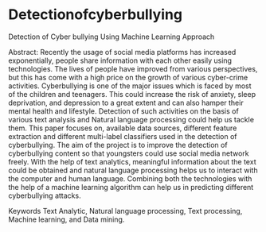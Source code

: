 # Detectionofcyberbullying
Detection of Cyber bullying Using Machine Learning Approach

Abstract: Recently the usage of social media platforms has increased exponentially, people share information with each other easily using technologies. The lives of people have improved from various perspectives, but this has come with a high price on the growth of various cyber-crime activities. Cyberbullying is one of the major issues which is faced by most of the children and teenagers. This could increase the risk of anxiety, sleep deprivation, and depression to a great extent and can also hamper their mental health and lifestyle. Detection of such activities on the basis of various text analysis and Natural language processing could help us tackle them. This paper focuses on, available data sources, different feature extraction and different multi-label classifiers used in the detection of cyberbullying. The aim of the project is to improve the detection of cyberbullying content so that youngsters could use social media network freely. With the help of text analytics, meaningful information about the text could be obtained and natural language processing helps us to interact with the computer and human language.  Combining both the technologies with the help of a machine learning algorithm can help us in predicting different cyberbullying attacks.

Keywords Text Analytic, Natural language processing, Text processing, Machine learning, and Data mining.
